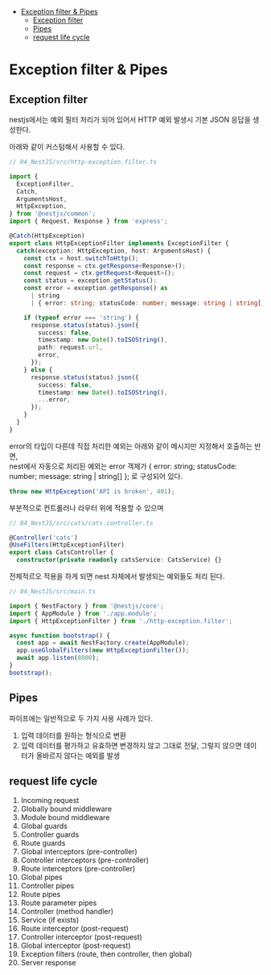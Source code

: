 <!-- TOC -->

- [Exception filter & Pipes](#exception-filter--pipes)
  - [Exception filter](#exception-filter)
  - [Pipes](#pipes)
  - [request life cycle](#request-life-cycle)

<!-- /TOC -->

# Exception filter & Pipes

## Exception filter
nestjs에서는 예외 필터 처리가 되어 있어서 HTTP 예외 발생시 기본 JSON 응답을 생성한다.

아래와 같이 커스텀해서 사용할 수 있다.

``` typescript
// 04_NestJS/src/http-exception.filter.ts

import {
  ExceptionFilter,
  Catch,
  ArgumentsHost,
  HttpException,
} from '@nestjs/common';
import { Request, Response } from 'express';

@Catch(HttpException)
export class HttpExceptionFilter implements ExceptionFilter {
  catch(exception: HttpException, host: ArgumentsHost) {
    const ctx = host.switchToHttp();
    const response = ctx.getResponse<Response>();
    const request = ctx.getRequest<Request>();
    const status = exception.getStatus();
    const error = exception.getResponse() as
      | string
      | { error: string; statusCode: number; message: string | string[] };

    if (typeof error === 'string') {
      response.status(status).json({
        success: false,
        timestamp: new Date().toISOString(),
        path: request.url,
        error,
      });
    } else {
      response.status(status).json({
        success: false,
        timestamp: new Date().toISOString(),
        ...error,
      });
    }
  }
}
```
error의 타입이 다른데 직접 처리한 예외는 아래와 같이 메시지만 지정해서 호출하는 반면,  
nest에서 자동으로 처리된 예외는 error 객체가 { error: string; statusCode: number; message: string | string[] }; 로 구성되어 있다.
``` typescript
throw new HttpException('API is broken', 401);
```

부분적으로 컨트롤러나 라우터 위에 적용할 수 있으며
``` typescript
// 04_NestJS/src/cats/cats.controller.ts

@Controller('cats')
@UseFilters(HttpExceptionFilter)
export class CatsController {
  constructor(private readonly catsService: CatsService) {}
```

전체적르오 적용을 하게 되면 nest 자체에서 발생되는 예외들도 처리 된다.
``` typescript
// 04_NestJS/src/main.ts

import { NestFactory } from '@nestjs/core';
import { AppModule } from './app.module';
import { HttpExceptionFilter } from './http-exception.filter';

async function bootstrap() {
  const app = await NestFactory.create(AppModule);
  app.useGlobalFilters(new HttpExceptionFilter());
  await app.listen(8000);
}
bootstrap();
```

## Pipes
파이프에는 일반적으로 두 가지 사용 사례가 있다.  
1. 입력 데이터를 원하는 형식으로 변환
2. 입력 데이터를 평가하고 유효하면 변경하지 않고 그대로 전달, 그렇지 않으면 데이터가 올바르지 않다는 예외를 발생

## request life cycle
1. Incoming request
1. Globally bound middleware
1. Module bound middleware
1. Global guards
1. Controller guards
1. Route guards
1. Global interceptors (pre-controller)
1. Controller interceptors (pre-controller)
1. Route interceptors (pre-controller)
1. Global pipes
1. Controller pipes
1. Route pipes
1. Route parameter pipes
1. Controller (method handler)
1. Service (if exists)
1. Route interceptor (post-request)
1. Controller interceptor (post-request)
1. Global interceptor (post-request)
1. Exception filters (route, then controller, then global)
1. Server response